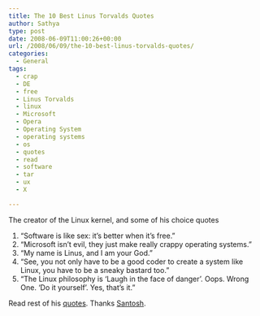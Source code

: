 ```yaml
---
title: The 10 Best Linus Torvalds Quotes
author: Sathya
type: post
date: 2008-06-09T11:00:26+00:00
url: /2008/06/09/the-10-best-linus-torvalds-quotes/
categories:
  - General
tags:
  - crap
  - DE
  - free
  - Linus Torvalds
  - linux
  - Microsoft
  - Opera
  - Operating System
  - operating systems
  - os
  - quotes
  - read
  - software
  - tar
  - ux
  - X

---
```

The creator of the Linux kernel, and some of his choice quotes

  1. “Software is like sex: it&#8217;s better when it&#8217;s free.”
  2. “Microsoft isn&#8217;t evil, they just make really crappy operating systems.”
  3. “My name is Linus, and I am your God.”
  4. “See, you not only have to be a good coder to create a system like Linux, you have to be a sneaky bastard too.”
  5. “The Linux philosophy is &#8216;Laugh in the face of danger&#8217;. Oops. Wrong One. &#8216;Do it yourself&#8217;. Yes, that&#8217;s it.”

Read rest of his [quotes][1]. Thanks <a href="https://santo.sh/post/37540499/the-10-best-linus-torvalds-quotes" target="_blank">Santosh</a>.

 [1]: https://www.businessreviewonline.com/os/archives/2008/06/the_10_best_lin.html
